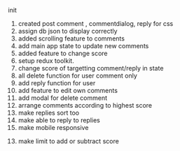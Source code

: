 <!-- commit log -->

init

1. created post comment , commentdialog, reply for css
2. assign db json to display correctly
3. added scrolling feature to comments
4. add main app state to update new comments
5. added feature to change score
6. setup redux toolkit.
7. change score of targetting comment/reply in state
8. all delete function for user comment only
9. add reply function for user
10. add feature to edit own comments
11. add modal for delete comment
12. arrange comments according to highest score
13. make replies sort too
14. make able to reply to replies
15. make mobile responsive

<!-- left todos -->

13. make limit to add or subtract score
